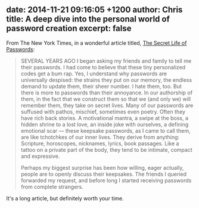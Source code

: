 date: 2014-11-21 09:16:05 +1200
author: Chris
title: A deep dive into the personal world of password creation
excerpt: false
----

From The New York Times, in a wonderful article titled, [The Secret Life of Passwords](http://www.nytimes.com/2014/11/19/magazine/the-secret-life-of-passwords.html?_r=0):

>SEVERAL YEARS AGO I began asking my friends and family to tell me their passwords. I had come to believe that these tiny personalized codes get a bum rap. Yes, I understand why passwords are universally despised: the strains they put on our memory, the endless demand to update them, their sheer number. I hate them, too. But there is more to passwords than their annoyance. In our authorship of them, in the fact that we construct them so that we (and only we) will remember them, they take on secret lives. Many of our passwords are suffused with pathos, mischief, sometimes even poetry. Often they have rich back stories. A motivational mantra, a swipe at the boss, a hidden shrine to a lost love, an inside joke with ourselves, a defining emotional scar — these keepsake passwords, as I came to call them, are like tchotchkes of our inner lives. They derive from anything: Scripture, horoscopes, nicknames, lyrics, book passages. Like a tattoo on a private part of the body, they tend to be intimate, compact and expressive.
>
>Perhaps my biggest surprise has been how willing, eager actually, people are to openly discuss their keepsakes. The friends I queried forwarded my request, and before long I started receiving passwords from complete strangers.

It's a long article, but definitely worth your time. 